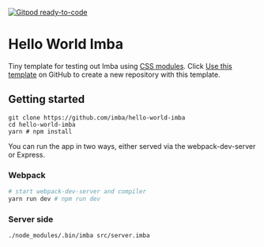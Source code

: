 [![Gitpod ready-to-code](https://img.shields.io/badge/Gitpod-ready--to--code-blue?logo=gitpod)](https://gitpod.io/#https://github.com/imba/hello-world-imba/gitpod)

# Hello World Imba

Tiny template for testing out Imba using [CSS modules][0]. Click [Use this
template][1] on GitHub to create a new repository with this template.

## Getting started

```
git clone https://github.com/imba/hello-world-imba
cd hello-world-imba
yarn # npm install
```

You can run the app in two ways, either served via the webpack-dev-server or
Express.

### Webpack

```bash
# start webpack-dev-server and compiler
yarn run dev # npm run dev
```

### Server side

```
./node_modules/.bin/imba src/server.imba
```

[0]: https://github.com/css-modules/css-modules
[1]: https://github.com/imba/hello-world-imba/generate
